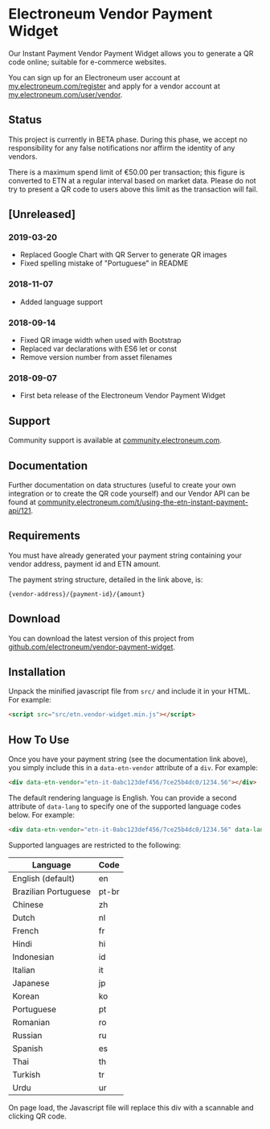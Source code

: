# Electroneum Vendor Payment Widget

Our Instant Payment Vendor Payment Widget allows you to generate a
QR code online; suitable for e-commerce websites.

You can sign up for an Electroneum user account at
[my.electroneum.com/register](https://my.electroneum.com/register) and
apply for a vendor account at
[my.electroneum.com/user/vendor](https://my.electroneum.com/user/vendor).

## Status

This project is currently in BETA phase. During this phase, we accept no
responsibility for any false notifications nor affirm the identity of
any vendors.

There is a maximum spend limit of €50.00 per transaction; this figure
is converted to ETN at a regular interval based on market data. Please
do not try to present a QR code to users above this limit as the
transaction will fail.

## [Unreleased]

### 2019-03-20
* Replaced Google Chart with QR Server to generate QR images
* Fixed spelling mistake of "Portuguese" in README

### 2018-11-07
* Added language support

### 2018-09-14
* Fixed QR image width when used with Bootstrap
* Replaced var declarations with ES6 let or const
* Remove version number from asset filenames

### 2018-09-07
* First beta release of the Electroneum Vendor Payment Widget

## Support

Community support is available at
[community.electroneum.com](https://community.electroneum.com/c/api-developers).

## Documentation

Further documentation on data structures (useful to create your own
integration or to create the QR code yourself) and our Vendor API can
be found at [community.electroneum.com/t/using-the-etn-instant-payment-api/121](https://community.electroneum.com/t/using-the-etn-instant-payment-api/121).

## Requirements

You must have already generated your payment string containing your
vendor address, payment id and ETN amount.

The payment string structure, detailed in the link above, is:

```
{vendor-address}/{payment-id}/{amount}
```

## Download

You can download the latest version of this project from
[github.com/electroneum/vendor-payment-widget](https://github.com/electroneum/vendor-payment-widget).

## Installation

Unpack the minified javascript file from `src/` and include it in your
HTML. For example:

```html
<script src="src/etn.vendor-widget.min.js"></script>
```

## How To Use

Once you have your payment string (see the documentation link above),
you simply include this in a `data-etn-vendor` attribute of a `div`. For
example:

```html
<div data-etn-vendor="etn-it-0abc123def456/7ce25b4dc0/1234.56"></div>
```

The default rendering language is English. You can provide a second
attribute of `data-lang` to specify one of the supported language codes
below. For example:

```html
<div data-etn-vendor="etn-it-0abc123def456/7ce25b4dc0/1234.56" data-lang="br-pt"></div>
```

Supported languages are restricted to the following:

| Language             | Code  |
|----------------------|-------|
| English (default)    | en    |
| Brazilian Portuguese | pt-br |
| Chinese              | zh    |
| Dutch                | nl    |
| French               | fr    |
| Hindi                | hi    |
| Indonesian           | id    |
| Italian              | it    |
| Japanese             | jp    |
| Korean               | ko    |
| Portuguese           | pt    |
| Romanian             | ro    |
| Russian              | ru    |
| Spanish              | es    |
| Thai                 | th    |
| Turkish              | tr    |
| Urdu                 | ur    |

On page load, the Javascript file will replace this div with a scannable
and clicking QR code.
